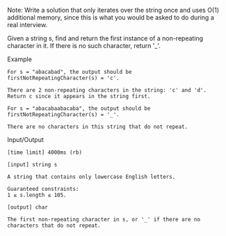 Note: Write a solution that only iterates over the string once and uses O(1) additional memory, since this is what you would be asked to do during a real interview.

Given a string s, find and return the first instance of a non-repeating character in it. If there is no such character, return '_'.

Example

    For s = "abacabad", the output should be
    firstNotRepeatingCharacter(s) = 'c'.

    There are 2 non-repeating characters in the string: 'c' and 'd'. Return c since it appears in the string first.

    For s = "abacabaabacaba", the output should be
    firstNotRepeatingCharacter(s) = '_'.

    There are no characters in this string that do not repeat.

Input/Output

    [time limit] 4000ms (rb)

    [input] string s

    A string that contains only lowercase English letters.

    Guaranteed constraints:
    1 ≤ s.length ≤ 105.

    [output] char

    The first non-repeating character in s, or '_' if there are no characters that do not repeat.
